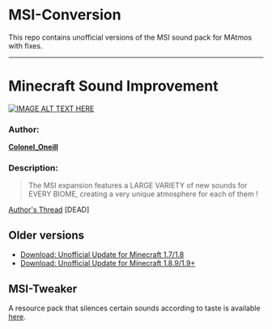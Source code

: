 # MSI-Conversion
This repo contains unofficial versions of the MSI sound pack for MAtmos with fixes.

---
# Minecraft Sound Improvement

[![IMAGE ALT TEXT HERE](https://img.youtube.com/vi/OnUeix34Qc4/0.jpg)](https://www.youtube.com/watch?v=OnUeix34Qc4)
### Author:
**[Colonel_Oneill](http://www.minecraftforum.net/members/Colonel_Oneill)**

### Description:
>The MSI expansion features a LARGE VARIETY of new sounds for EVERY BIOME, creating a very unique atmosphere for each of them ! 

[Author's Thread](http://www.minecraftforum.net/forums/mapping-and-modding/minecraft-mods/1290798-1-6-2-minecraft-sound-improvement-custom-music-a) [DEAD]

## Older versions
* [Download: Unofficial Update for Minecraft 1.7/1.8](https://ha3.eu/x/tempshare/misc/msi_conversion.zip)
* [Download: Unofficial Update for Minecraft 1.8.9/1.9+](https://github.com/Sollace/MAtmos/releases/download/r30d/MSI_conversion.zip)

## MSI-Tweaker
A resource pack that silences certain sounds according to taste is available [here](https://github.com/makamys/MSI-Conversion/tree/MSI-Tweaker).
